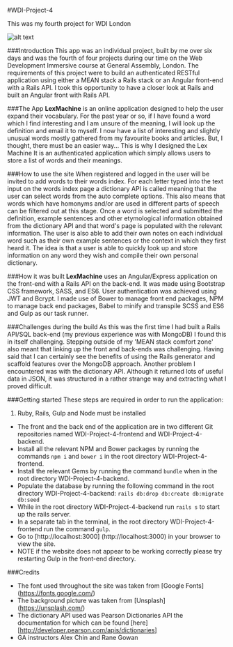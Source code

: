#WDI-Project-4

This was my fourth project for WDI London

![alt text](https://cloud.githubusercontent.com/assets/18631052/19977801/c84ba5ca-a1ec-11e6-977e-39ed6ac23d55.png "Lex Machine index page")

###Introduction
This app was an individual project, built by me over six days and was the fourth of four projects during our time on the Web Development Immersive course at General Assembly, London.
The requirements of this project were to build an authenticated RESTful application using either a MEAN stack a Rails stack or an Angular front-end with a Rails API. I took this opportunity to have a closer look at Rails and built an Angular front with Rails API.

###The App
**LexMachine** is an online application designed to help the user expand their vocabulary.
For the past year or so, if I have found a word which I find interesting and I am unsure of the meaning, I will look up the definition and email it to myself. I now have a list of interesting and slightly unusual words mostly gathered from my favourite books and articles. But, I thought, there must be an easier way...
This is why I designed the Lex Machine It is an authenticated application which simply allows users to store a list of words and their meanings.


###How to use the site
When registered and logged in the user will be invited to add words to their words index. For each letter typed into the text input on the words index page a dictionary API is called meaning that the user can select words from the auto complete options. This also means that words which have homonyms and/or are used in different parts of speech can be filtered out at this stage.
Once a word is selected and submitted the definition, example sentences and other etymological information obtained from the dictionary API and that word's page is populated with the relevant information.
The user is also able to add their own notes on each individual word such as their own example sentences or the context in which they first heard it.
The idea is that a user is able to quickly look up and store information on any word they wish and compile their own personal dictionary.


###How it was built
**LexMachine** uses an Angular/Express application on the front-end with a Rails API on the back-end. It was made using Bootstrap CSS framework, SASS, and ES6. User authentication was achieved using  JWT and Bcrypt.
I made use of Bower to manage front end packages, NPM to manage back end packages, Babel to minify and transpile SCSS and ES6 and Gulp as our task runner.

###Challenges during the build
As this was the first time I had built a Rails API/SQL back-end (my previous experience was with MongoDB) I found this in itself challenging. Stepping outside of my 'MEAN stack comfort zone' also meant that linking up the front and back-ends was challenging.
Having said that I can certainly see the benefits of using the Rails generator and scaffold features over the MongoDB approach.
Another problem I encountered was with the dictionary API. Although it returned lots of useful data in JSON, it was structured in a rather strange way and extracting what I proved difficult.

###Getting started
These steps are required in order to run the application:

1. Ruby, Rails, Gulp and Node must be installed
- The front and the back end of the application are in two different Git repositories named WDI-Project-4-frontend and WDI-Project-4-backend.  
- Install all the relevant NPM and Bower packages by running the commands `npm i` and `bower i` in the root directory WDI-Project-4-frontend.
- Install the relevant Gems by running the command `bundle` when in the root directory WDI-Project-4-backend.
- Populate the database by running the following command in the root directory WDI-Project-4-backend: `rails db:drop db:create db:migrate db:seed`
- While in the root directory WDI-Project-4-backend run `rails s` to start up the rails server.
- In a separate tab in the terminal, in the root directory WDI-Project-4-frontend run the command `gulp`.
- Go to [http://localhost:3000] (http://localhost:3000) in your browser to view the site.
- NOTE if the website does not appear to be working correctly please try restarting Gulp in the front-end directory.

###Credits
- The font used throughout the site was taken from [Google Fonts] (https://fonts.google.com/)
- The background picture was taken from [Unsplash] (https://unsplash.com/)
- The dictionary API used was Pearson Dictionaries API the documentation for which can be found [here] [http://developer.pearson.com/apis/dictionaries]
- GA instructors Alex Chin and Rane Gowan
